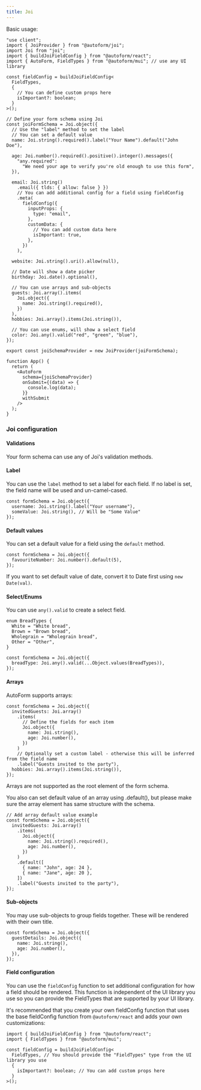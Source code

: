 ```yaml
---
title: Joi
---
```


Basic usage:

```tsx
"use client";
import { JoiProvider } from "@autoform/joi";
import Joi from "joi";
import { buildJoiFieldConfig } from "@autoform/react";
import { AutoForm, FieldTypes } from "@autoform/mui"; // use any UI library

const fieldConfig = buildJoiFieldConfig<
  FieldTypes,
  {
    // You can define custom props here
    isImportant?: boolean;
  }
>();

// Define your form schema using Joi
const joiFormSchema = Joi.object({
  // Use the "label" method to set the label
  // You can set a default value
  name: Joi.string().required().label("Your Name").default("John Doe"),

  age: Joi.number().required().positive().integer().messages({
    "any.required":
      "We need your age to verify you're old enough to use this form",
  }),

  email: Joi.string()
    .email({ tlds: { allow: false } })
    // You can add additional config for a field using fieldConfig
    .meta(
      fieldConfig({
        inputProps: {
          type: "email",
        },
        customData: {
          // You can add custom data here
          isImportant: true,
        },
      })
    ),

  website: Joi.string().uri().allow(null),

  // Date will show a date picker
  birthday: Joi.date().optional(),

  // You can use arrays and sub-objects
  guests: Joi.array().items(
    Joi.object({
      name: Joi.string().required(),
    })
  ),
  hobbies: Joi.array().items(Joi.string()),

  // You can use enums, will show a select field
  color: Joi.any().valid("red", "green", "blue"),
});

export const joiSchemaProvider = new JoiProvider(joiFormSchema);

function App() {
  return (
    <AutoForm
      schema={joiSchemaProvider}
      onSubmit={(data) => {
        console.log(data);
      }}
      withSubmit
    />
  );
}
```

### Joi configuration

#### Validations

Your form schema can use any of Joi's validation methods.

#### Label

You can use the `label` method to set a label for each field. If no label is set, the field name will be used and un-camel-cased.

```tsx
const formSchema = Joi.object({
  username: Joi.string().label("Your username"),
  someValue: Joi.string(), // Will be "Some Value"
});
```

#### Default values

You can set a default value for a field using the `default` method.

```tsx
const formSchema = Joi.object({
  favouriteNumber: Joi.number().default(5),
});
```

If you want to set default value of date, convert it to Date first using `new Date(val)`.

#### Select/Enums

You can use `any().valid` to create a select field.

```tsx
enum BreadTypes {
  White = "White bread",
  Brown = "Brown bread",
  Wholegrain = "Wholegrain bread",
  Other = "Other",
}

const formSchema = Joi.object({
  breadType: Joi.any().valid(...Object.values(BreadTypes)),
});
```

#### Arrays

AutoForm supports arrays:

```tsx
const formSchema = Joi.object({
  invitedGuests: Joi.array()
    .items(
      // Define the fields for each item
      Joi.object({
        name: Joi.string(),
        age: Joi.number(),
      })
    )
    // Optionally set a custom label - otherwise this will be inferred from the field name
    .label("Guests invited to the party"),
  hobbies: Joi.array().items(Joi.string()),
});
```

Arrays are not supported as the root element of the form schema.

You also can set default value of an array using .default(), but please make sure the array element has same structure with the schema.

```tsx
// Add array default value example
const formSchema = Joi.object({
  invitedGuests: Joi.array()
    .items(
      Joi.object({
        name: Joi.string().required(),
        age: Joi.number(),
      })
    )
    .default([
      { name: "John", age: 24 },
      { name: "Jane", age: 20 },
    ])
    .label("Guests invited to the party"),
});
```

#### Sub-objects

You may use sub-objects to group fields together. These will be rendered with their own title.

```tsx
const formSchema = Joi.object({
  guestDetails: Joi.object({
    name: Joi.string(),
    age: Joi.number(),
  }),
});
```

#### Field configuration

You can use the `fieldConfig` function to set additional configuration for how a field should be rendered. This function is independent of the UI library you use so you can provide the FieldTypes that are supported by your UI library.

It's recommended that you create your own fieldConfig function that uses the base fieldConfig function from `@autoform/react` and adds your own customizations:

```tsx
import { buildJoiFieldConfig } from "@autoform/react";
import { FieldTypes } from "@autoform/mui";

const fieldConfig = buildJoiFieldConfig<
  FieldTypes, // You should provide the "FieldTypes" type from the UI library you use
  {
    isImportant?: boolean; // You can add custom props here
  }
>();
```

